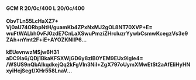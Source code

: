 #### GCM R 20/0c/400 L 20/0c/400
**ObvTLn55LcHaXZ7+**<br/>**Vj0aU74ORbpNtH/guamKb4ZPxNxMJ2gOL8NT70XVP+E=**<br/>**wuFtWALbh0vFJ0zdE7CnLaXSwuPmziZHrcIuzrYywbCsmwKcegzVs3e9ZAh+nYmt2F+iE+AYOZKNIIP6...**<br/><br/>
**kEUevnwzMSjw6H31**<br/>**aDC9la6/QDj1BkaKFSXWjGD6y8zIB0YEM9EUx9lgle4=**<br/>**/WSUS9nQbAlkqdkejQq2kFgVln3Nil+ZgX797oUymXMwEtSt2aAfEliHyHNxyiHcjSegf/XHr558LnaV...**